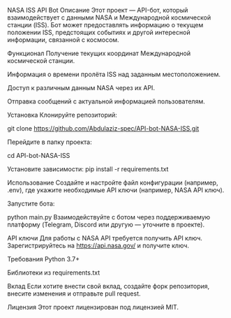 NASA ISS API Bot
Описание
Этот проект — API-бот, который взаимодействует с данными NASA и Международной космической станции (ISS). Бот может предоставлять информацию о текущем положении ISS, предстоящих событиях и другой интересной информации, связанной с космосом.

Функционал
Получение текущих координат Международной космической станции.

Информация о времени пролёта ISS над заданным местоположением.

Доступ к различным данным NASA через их API.

Отправка сообщений с актуальной информацией пользователям.

Установка
Клонируйте репозиторий:

git clone https://github.com/Abdulaziz-spec/API-bot-NASA-ISS.git

Перейдите в папку проекта:

cd API-bot-NASA-ISS

Установите зависимости:
pip install -r requirements.txt

Использование
Создайте и настройте файл конфигурации (например, .env), где укажите необходимые API ключи (например, NASA API ключ).

Запустите бота:

python main.py
Взаимодействуйте с ботом через поддерживаемую платформу (Telegram, Discord или другую — уточните в проекте).

API ключи
Для работы с NASA API требуется получить API ключ. Зарегистрируйтесь на https://api.nasa.gov/ и получите ключ.

Требования
Python 3.7+

Библиотеки из requirements.txt

Вклад
Если хотите внести свой вклад, создайте форк репозитория, внесите изменения и отправьте pull request.

Лицензия
Этот проект лицензирован под лицензией MIT.
